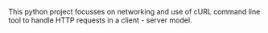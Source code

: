 This python project focusses on networking and use of cURL command line tool to handle HTTP requests in a client - server model.